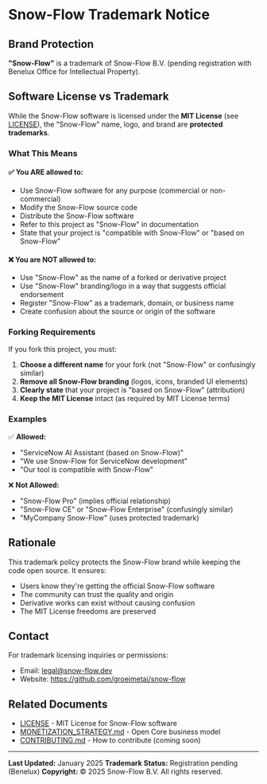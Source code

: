 # Snow-Flow Trademark Notice

## Brand Protection

**"Snow-Flow"** is a trademark of Snow-Flow B.V. (pending registration with Benelux Office for Intellectual Property).

## Software License vs Trademark

While the Snow-Flow software is licensed under the **MIT License** (see [LICENSE](./LICENSE)), the "Snow-Flow" name, logo, and brand are **protected trademarks**.

### What This Means

#### ✅ You ARE allowed to:
- Use Snow-Flow software for any purpose (commercial or non-commercial)
- Modify the Snow-Flow source code
- Distribute the Snow-Flow software
- Refer to this project as "Snow-Flow" in documentation
- State that your project is "compatible with Snow-Flow" or "based on Snow-Flow"

#### ❌ You are NOT allowed to:
- Use "Snow-Flow" as the name of a forked or derivative project
- Use "Snow-Flow" branding/logo in a way that suggests official endorsement
- Register "Snow-Flow" as a trademark, domain, or business name
- Create confusion about the source or origin of the software

### Forking Requirements

If you fork this project, you must:

1. **Choose a different name** for your fork (not "Snow-Flow" or confusingly similar)
2. **Remove all Snow-Flow branding** (logos, icons, branded UI elements)
3. **Clearly state** that your project is "based on Snow-Flow" (attribution)
4. **Keep the MIT License** intact (as required by MIT License terms)

### Examples

✅ **Allowed:**
- "ServiceNow AI Assistant (based on Snow-Flow)"
- "We use Snow-Flow for ServiceNow development"
- "Our tool is compatible with Snow-Flow"

❌ **Not Allowed:**
- "Snow-Flow Pro" (implies official relationship)
- "Snow-Flow CE" or "Snow-Flow Enterprise" (confusingly similar)
- "MyCompany Snow-Flow" (uses protected trademark)

## Rationale

This trademark policy protects the Snow-Flow brand while keeping the code open source. It ensures:

- Users know they're getting the official Snow-Flow software
- The community can trust the quality and origin
- Derivative works can exist without causing confusion
- The MIT License freedoms are preserved

## Contact

For trademark licensing inquiries or permissions:
- Email: legal@snow-flow.dev
- Website: https://github.com/groeimetai/snow-flow

## Related Documents

- [LICENSE](./LICENSE) - MIT License for Snow-Flow software
- [MONETIZATION_STRATEGY.md](./MONETIZATION_STRATEGY.md) - Open Core business model
- [CONTRIBUTING.md](./CONTRIBUTING.md) - How to contribute (coming soon)

---

**Last Updated:** January 2025
**Trademark Status:** Registration pending (Benelux)
**Copyright:** © 2025 Snow-Flow B.V. All rights reserved.
